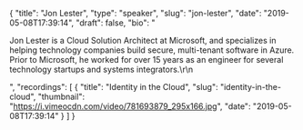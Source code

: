 {
  "title": "Jon Lester",
  "type": "speaker",
  "slug": "jon-lester",
  "date": "2019-05-08T17:39:14",
  "draft": false,
  "bio": "<p>Jon Lester is a Cloud Solution Architect at Microsoft, and specializes in helping technology companies build secure, multi-tenant software in Azure. Prior to Microsoft, he worked for over 15 years as an engineer for several technology startups and systems integrators.\r\n</p>",
  "recordings": [
    {
      "title": "Identity in the Cloud",
      "slug": "identity-in-the-cloud",
      "thumbnail": "https://i.vimeocdn.com/video/781693879_295x166.jpg",
      "date": "2019-05-08T17:39:14"
    }
  ]
}